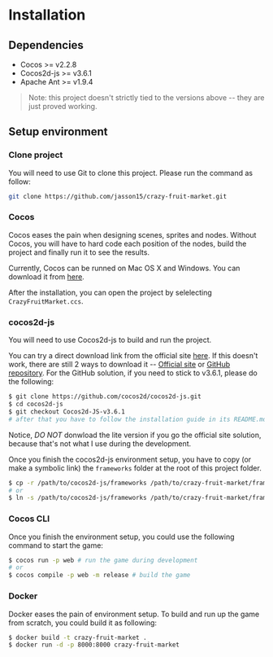 # Installation

## Dependencies

- Cocos >= v2.2.8
- Cocos2d-js >= v3.6.1
- Apache Ant >= v1.9.4

> Note: this project doesn't strictly tied to the versions above -- they are just proved working.

## Setup environment

### Clone project

You will need to use Git to clone this project. Please run the command as follow: 

```sh
git clone https://github.com/jasson15/crazy-fruit-market.git
```

### Cocos

Cocos eases the pain when designing scenes, sprites and nodes. Without Cocos, you will have to hard code each position of the nodes, build the project and finally run it to see the results.

Currently, Cocos can be runned on Mac OS X and Windows. You can download it from [here][cocos].

After the installation, you can open the project by selelecting `CrazyFruitMarket.ccs`.

### cocos2d-js

You will need to use Cocos2d-js to build and run the project.

You can try a direct download link from the official site [here][cocos2d-js 3.6.1]. If this doesn't work, there are still 2 ways to download it -- [Official site] or [GitHub repository][Cocos2d-js GitHub]. For the GitHub solution, if you need to stick to v3.6.1, please do the following:

```sh
$ git clone https://github.com/cocos2d/cocos2d-js.git
$ cd cocos2d-js
$ git checkout Cocos2d-JS-v3.6.1
# after that you have to follow the installation guide in its README.md ...
```

Notice, *DO NOT* donwload the lite version if you go the official site solution, because that's not what I use during the development.

Once you finish the cocos2d-js environment setup, you have to copy (or make a symbolic link) the `frameworks` folder at the root of this project folder.

```sh
$ cp -r /path/to/cocos2d-js/frameworks /path/to/crazy-fruit-market/frameworks
# or
$ ln -s /path/to/cocos2d-js/frameworks /path/to/crazy-fruit-market/frameworks
```

### Cocos CLI

Once you finish the environment setup, you could use the following command to start the game:

```sh
$ cocos run -p web # run the game during development
# or
$ cocos compile -p web -m release # build the game
```

### Docker

Docker eases the pain of environment setup. To build and run up the game from scratch, you could build it as following:

```sh
$ docker build -t crazy-fruit-market .
$ docker run -d -p 8000:8000 crazy-fruit-market
```

[cocos]: http://www.cocos2d-x.org/download
[cocos2d-js 3.6.1]: http://www.cocos2d-x.org/filedown/cocos2d-js-v3.6.1.zip
[Official site]: http://www.cocos2d-x.org
[Cocos2d-js GitHub]: https://github.com/cocos2d/cocos2d-js
